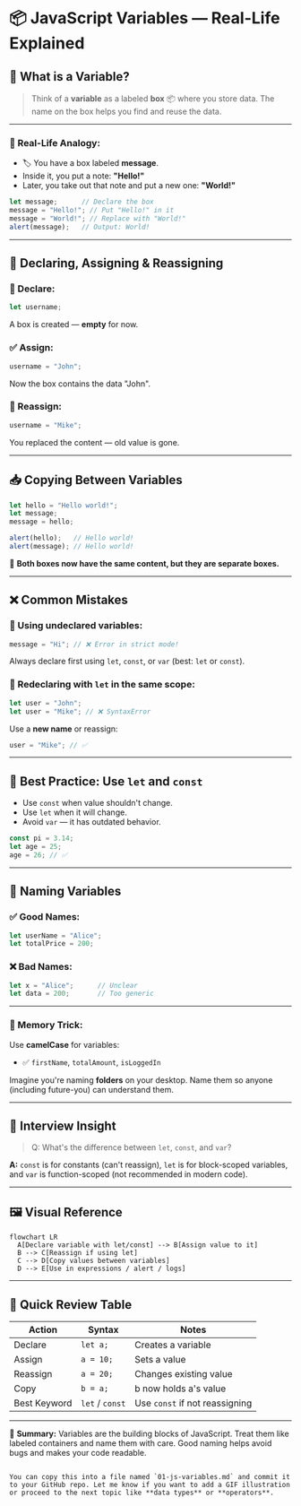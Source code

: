 
# 📦 JavaScript Variables — Real-Life Explained

## 🔰 What is a Variable?

> Think of a **variable** as a labeled **box** 📦 where you store data. The name on the box helps you find and reuse the data.

---

### 🎯 Real-Life Analogy:
- 🏷️ You have a box labeled **message**.
- Inside it, you put a note: **"Hello!"**
- Later, you take out that note and put a new one: **"World!"**

```js
let message;      // Declare the box
message = "Hello!"; // Put "Hello!" in it
message = "World!"; // Replace with "World!"
alert(message);   // Output: World!
````

---

## 🔄 Declaring, Assigning & Reassigning

### 📌 Declare:

```js
let username;
```

A box is created — **empty** for now.

### ✅ Assign:

```js
username = "John";
```

Now the box contains the data "John".

### 🔁 Reassign:

```js
username = "Mike";
```

You replaced the content — old value is gone.

---

## 📥 Copying Between Variables

```js
let hello = "Hello world!";
let message;
message = hello;

alert(hello);   // Hello world!
alert(message); // Hello world!
```

🧠 **Both boxes now have the same content, but they are separate boxes.**

---

## ❌ Common Mistakes

### 🔹 Using undeclared variables:

```js
message = "Hi"; // ❌ Error in strict mode!
```

Always declare first using `let`, `const`, or `var` (best: `let` or `const`).

### 🔹 Redeclaring with `let` in the same scope:

```js
let user = "John";
let user = "Mike"; // ❌ SyntaxError
```

Use a **new name** or reassign:

```js
user = "Mike"; // ✅
```

---

## 🧠 Best Practice: Use `let` and `const`

* Use `const` when value shouldn't change.
* Use `let` when it will change.
* Avoid `var` — it has outdated behavior.

```js
const pi = 3.14;
let age = 25;
age = 26; // ✅
```

---

## 🧩 Naming Variables

### ✅ Good Names:

```js
let userName = "Alice";
let totalPrice = 200;
```

### ❌ Bad Names:

```js
let x = "Alice";      // Unclear
let data = 200;       // Too generic
```

---

### 🧠 Memory Trick:

Use **camelCase** for variables:

* ✅ `firstName`, `totalAmount`, `isLoggedIn`

Imagine you're naming **folders** on your desktop. Name them so anyone (including future-you) can understand them.

---

## 🧠 Interview Insight

> Q: What's the difference between `let`, `const`, and `var`?

**A:** `const` is for constants (can't reassign), `let` is for block-scoped variables, and `var` is function-scoped (not recommended in modern code).

---

## 🖼️ Visual Reference

```mermaid
flowchart LR
  A[Declare variable with let/const] --> B[Assign value to it]
  B --> C[Reassign if using let]
  C --> D[Copy values between variables]
  D --> E[Use in expressions / alert / logs]

```

---

## 🧪 Quick Review Table

| Action       | Syntax          | Notes                          |
| ------------ | --------------- | ------------------------------ |
| Declare      | `let a;`        | Creates a variable             |
| Assign       | `a = 10;`       | Sets a value                   |
| Reassign     | `a = 20;`       | Changes existing value         |
| Copy         | `b = a;`        | b now holds a's value          |
| Best Keyword | `let` / `const` | Use `const` if not reassigning |

---

🧠 **Summary:** Variables are the building blocks of JavaScript. Treat them like labeled containers and name them with care. Good naming helps avoid bugs and makes your code readable.

```

You can copy this into a file named `01-js-variables.md` and commit it to your GitHub repo. Let me know if you want to add a GIF illustration or proceed to the next topic like **data types** or **operators**.
```
